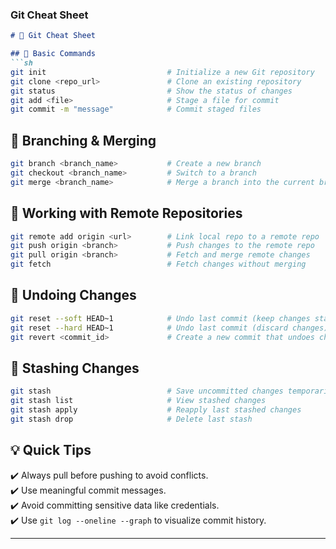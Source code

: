 ### Git Cheat Sheet

```md
# 📌 Git Cheat Sheet  

## 🔹 Basic Commands  
```sh
git init                           # Initialize a new Git repository  
git clone <repo_url>               # Clone an existing repository  
git status                         # Show the status of changes  
git add <file>                     # Stage a file for commit  
git commit -m "message"            # Commit staged files  
```

## 🔹 Branching & Merging  
```sh
git branch <branch_name>           # Create a new branch  
git checkout <branch_name>         # Switch to a branch  
git merge <branch_name>            # Merge a branch into the current branch  
```

## 🔹 Working with Remote Repositories  
```sh
git remote add origin <url>        # Link local repo to a remote repo  
git push origin <branch>           # Push changes to the remote repo  
git pull origin <branch>           # Fetch and merge remote changes  
git fetch                          # Fetch changes without merging  
```

## 🔹 Undoing Changes  
```sh
git reset --soft HEAD~1            # Undo last commit (keep changes staged)  
git reset --hard HEAD~1            # Undo last commit (discard changes)  
git revert <commit_id>             # Create a new commit that undoes changes  
```

## 🔹 Stashing Changes  
```sh
git stash                          # Save uncommitted changes temporarily  
git stash list                     # View stashed changes  
git stash apply                    # Reapply last stashed changes  
git stash drop                     # Delete last stash  
```

## 💡 **Quick Tips**  
✔️ Always pull before pushing to avoid conflicts.  
✔️ Use meaningful commit messages.  
✔️ Avoid committing sensitive data like credentials.  
✔️ Use `git log --oneline --graph` to visualize commit history.  

---
